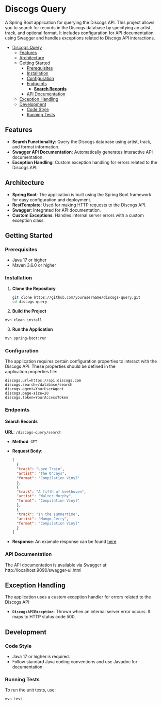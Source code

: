 # Discogs Query

A Spring Boot application for querying the Discogs API. This project allows you to search for records in the Discogs
database by specifying an artist, track, and optional format. It includes configuration for API documentation using
Swagger and handles exceptions related to Discogs API interactions.

<!-- TOC -->

* [Discogs Query](#discogs-query)
    * [Features](#features)
    * [Architecture](#architecture)
    * [Getting Started](#getting-started)
        * [Prerequisites](#prerequisites)
        * [Installation](#installation)
        * [Configuration](#configuration)
        * [Endpoints](#endpoints)
            * [**Search Records**](#search-records)
        * [API Documentation](#api-documentation)
    * [Exception Handling](#exception-handling)
    * [Development](#development)
        * [Code Style](#code-style)
        * [Running Tests](#running-tests)

<!-- TOC -->

## Features

- **Search Functionality**: Query the Discogs database using artist, track, and format information.
- **Swagger API Documentation**: Automatically generates interactive API documentation.
- **Exception Handling**: Custom exception handling for errors related to the Discogs API.

## Architecture

- **Spring Boot**: The application is built using the Spring Boot framework for easy configuration and deployment.
- **RestTemplate**: Used for making HTTP requests to the Discogs API.
- **Swagger**: Integrated for API documentation.
- **Custom Exceptions**: Handles internal server errors with a custom exception class.

## Getting Started

### Prerequisites

- Java 17 or higher
- Maven 3.6.0 or higher

### Installation

1. **Clone the Repository**
   ```bash
   git clone https://github.com/yourusername/discogs-query.git
   cd discogs-query
   ```
2. **Build the Project**

```bash
mvn clean install
```

3. **Run the Application**

```bash
mvn spring-boot:run
```

### Configuration

The application requires certain configuration properties to interact with the Discogs API. These properties should be
defined in the application.properties file:

```properties
discogs.url=https://api.discogs.com
discogs.search=/database/search
discogs.agent=YourUserAgent
discogs.page-size=20
discogs.token=YourAccessToken
```

### Endpoints

#### **Search Records**

**URL**: `/discogs-query/search`

- **Method**: `GET`
- **Request Body**:

  ```json
  [
    {
    "track": "Love Train",
    "artist": "The O'Jays",
    "format": "Compilation Vinyl"
    },
    {
    "track": "A fifth of beethoven",
    "artist": "Walter Murphy",
    "format": "Compilation Vinyl"
    },
    {
    "track": "In the summertime",
    "artist": "Mungo Jerry",
    "format": "Compilation Vinyl"
    }
  ]
  ```
- **Response**: An example response can be found [here](readme-resources/example-response.json)

### API Documentation

The API documentation is available via Swagger at:
http://localhost:9090/swagger-ui.html

## Exception Handling

The application uses a custom exception handler for errors related to the Discogs API:

- **`DiscogsAPIException`**: Thrown when an internal server error occurs. It maps to HTTP status code 500.

## Development

### Code Style

- Java 17 or higher is required.
- Follow standard Java coding conventions and use Javadoc for documentation.

### Running Tests

To run the unit tests, use:

```bash
mvn test
```